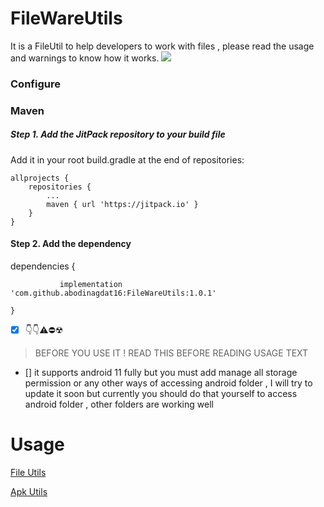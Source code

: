 # FileWareUtils
 It is a FileUtil to help developers to work with files , please read the usage and warnings to know how it works.
 [![](https://jitpack.io/v/abodinagdat16/FileWareUtils.svg)](https://jitpack.io/#abodinagdat16/FileWareUtils)
 ### Configure
 ### Maven
 ##### Step 1. Add the JitPack repository to your build file
   Add it in your root build.gradle at the end of repositories:

	allprojects {
		repositories {
			...
			maven { url 'https://jitpack.io' }
		}
	}
 
 
 #### Step 2. Add the dependency
 
 dependencies {
 
	           implementation 'com.github.abodinagdat16:FileWareUtils:1.0.1'
         
	}
 
 - [x] 👇👇⚠️⛔☢
 > BEFORE YOU USE IT !
 > READ THIS BEFORE READING USAGE TEXT
 - [] it supports android 11 fully but you must add manage all storage permission or any other ways of accessing android folder , I will try to update it soon but currently you should do that yourself to access android folder , other folders are working well
 
 #  Usage
 [File Utils](https://github.com/abodinagdat16/FileWareUtils/blob/master/Doc/FileUtils.md)
 
 [Apk Utils](https://github.com/abodinagdat16/FileWareUtils/blob/master/Doc/ApkUtils.md)
